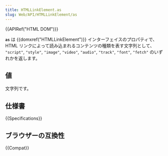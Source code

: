 ```yaml
---
title: HTMLLinkElement.as
slug: Web/API/HTMLLinkElement/as
---
```


{{APIRef("HTML DOM")}}

**`as`** は {{domxref("HTMLLinkElement")}} インターフェイスのプロパティで、 HTML リンクによって読み込まれるコンテンツの種類を表す文字列として、 `"script"`, `"style"`, `"image"`, `"video"`, `"audio"`, `"track"`, `"font"`, `"fetch"` のいずれかを返します。

## 値

文字列です。

## 仕様書

{{Specifications}}

## ブラウザーの互換性

{{Compat}}
